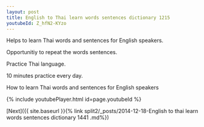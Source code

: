 ```yaml
---
layout: post
title: English to Thai learn words sentences dictionary 1215 
youtubeId: Z_hfN2-KYzo
---
```

 
 
Helps to learn Thai words and sentences for English speakers.

Opportunitiy to repeat the words sentences. 

Practice Thai language. 
 
10 minutes practice every day. 
 
How to learn Thai words and sentences for English speakers 
 
{% include youtubePlayer.html id=page.youtubeId %}
 
 
[Next]({{ site.baseurl }}{% link  split2/_posts/2014-12-18-English to thai learn words sentences dictionary 1441 .md%})
 
